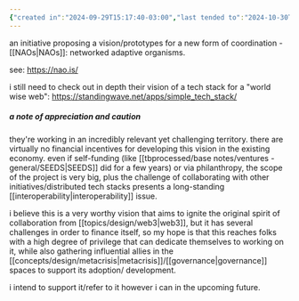 ```yaml
---
{"created in":"2024-09-29T15:17:40-03:00","last tended to":"2024-10-30T18:20:25-03:00","tags":["coordination","design","socialoperatingsystems","initiative","web3","decentralizedwork","collaboration","distributedsystems","metacrisis","🌿"],"relevancescore":94,"dg-publish":true,"notestage":["🌿"],"aliases":["NAOs","NAO"],"created":"2024-09-29T15:17:40.581-03:00","updated":"2025-03-19T15:20:26.614-03:00","permalink":"/initiatives-orgs-and-communities/design/noo-nao/","dgPassFrontmatter":true}
---
```


an initiative proposing a vision/prototypes for a new form of coordination - [[NAOs\|NAOs]]: networked adaptive organisms.

see: https://nao.is/

i still need to check out in depth their vision of a tech stack for a "world wise web": https://standingwave.net/apps/simple_tech_stack/

##### a note of appreciation and caution

they're working in an incredibly relevant yet challenging territory. there are virtually no financial incentives for developing this vision in the existing economy. even if self-funding (like [[tbprocessed/base notes/ventures - general/SEEDS\|SEEDS]] did for a few years) or via philanthropy, the scope of the project is very big, plus the challenge of collaborating with other initiatives/distributed tech stacks presents a long-standing [[interoperability\|interoperability]] issue.

i believe this is a very worthy vision that aims to ignite the original spirit of collaboration from [[topics/design/web3\|web3]], but it has several challenges in order to finance itself, so my hope is that this reaches folks with a high degree of privilege that can dedicate themselves to working on it, while also gathering influential allies in the [[concepts/design/metacrisis\|metacrisis]]/[[governance\|governance]] spaces to support its adoption/ development.

i intend to support it/refer to it however i can in the upcoming future.